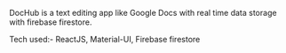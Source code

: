 DocHub is a text editing app like Google Docs with real time data storage with firebase firestore.

Tech used:- ReactJS, Material-UI, Firebase firestore
